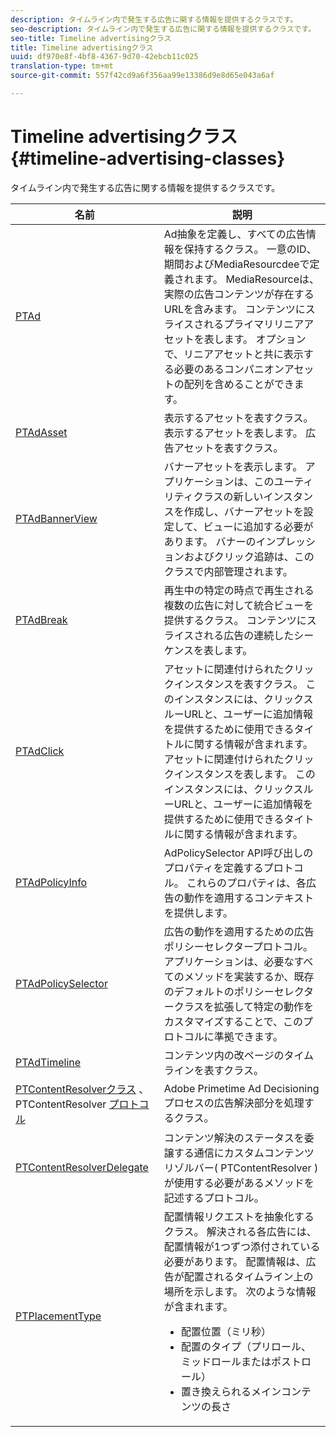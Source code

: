 ```yaml
---
description: タイムライン内で発生する広告に関する情報を提供するクラスです。
seo-description: タイムライン内で発生する広告に関する情報を提供するクラスです。
seo-title: Timeline advertisingクラス
title: Timeline advertisingクラス
uuid: df970e8f-4bf8-4367-9d70-42ebcb11c025
translation-type: tm+mt
source-git-commit: 557f42cd9a6f356aa99e13386d9e8d65e043a6af

---
```



# Timeline advertisingクラス {#timeline-advertising-classes}

タイムライン内で発生する広告に関する情報を提供するクラスです。

<table frame="all" colsep="1" rowsep="1" id="table_1A59E777BA99466793D586286F19E933"> 
 <thead> 
  <tr rowsep="1"> 
   <th colname="1" class="entry"><b>名前</b></th> 
   <th colname="2" class="entry"><b>説明</b></th> 
  </tr> 
 </thead>
 <tbody> 
  <tr rowsep="1"> 
   <td colname="1"><a href="https://help.adobe.com/en_US/primetime/api/psdk/appledoc/Classes/PTAd.html" format="html" scope="external"> PTAd</a> </td> 
   <td colname="2">Ad抽象を定義し、すべての広告情報を保持するクラス。 一意のID、期間およびMediaResourcdeeで定義されます。 MediaResourceは、実際の広告コンテンツが存在するURLを含みます。 
    <ph>
      コンテンツにスライスされるプライマリリニアアセットを表します。 オプションで、リニアアセットと共に表示する必要のあるコンパニオンアセットの配列を含めることができます。
    </ph> </td> 
  </tr> 
  <tr rowsep="1"> 
   <td colname="1"> <a href="https://help.adobe.com/en_US/primetime/api/psdk/appledoc/Classes/PTAdAsset.html" format="html" scope="external"> PTAdAsset</a> </td> 
   <td colname="2">表示するアセットを表すクラス。 
    <ph>
      表示するアセットを表します。
    </ph> 
    <ph>
      広告アセットを表すクラス。
    </ph> </td> 
  </tr> 
  <tr rowsep="1"> 
   <td colname="1"><a href="https://help.adobe.com/en_US/primetime/api/psdk/appledoc/Classes/PTAdBannerView.html" format="html" scope="external"> PTAdBannerView</a> </td> 
   <td colname="2">
    <ph>
      バナーアセットを表示します。 アプリケーションは、このユーティリティクラスの新しいインスタンスを作成し、バナーアセットを設定して、ビューに追加する必要があります。 バナーのインプレッションおよびクリック追跡は、このクラスで内部管理されます。
    </ph> </td> 
  </tr> 
  <tr rowsep="1"> 
   <td colname="1"> <a href="https://help.adobe.com/en_US/primetime/api/psdk/appledoc/Classes/PTAdBreak.html" format="html" scope="external"> PTAdBreak</a> </td> 
   <td colname="2">再生中の特定の時点で再生される複数の広告に対して統合ビューを提供するクラス。 
    <ph>
      コンテンツにスライスされる広告の連続したシーケンスを表します。
    </ph> </td> 
  </tr> 
  <tr rowsep="1"> 
   <td colname="1"> <a href="https://help.adobe.com/en_US/primetime/api/psdk/appledoc/Classes/PTAdClick.html" format="html" scope="external"> PTAdClick</a> </td> 
   <td colname="2">アセットに関連付けられたクリックインスタンスを表すクラス。 このインスタンスには、クリックスルーURLと、ユーザーに追加情報を提供するために使用できるタイトルに関する情報が含まれます。 
    <ph>
      アセットに関連付けられたクリックインスタンスを表します。 このインスタンスには、クリックスルーURLと、ユーザーに追加情報を提供するために使用できるタイトルに関する情報が含まれます。
    </ph> </td> 
  </tr> 
  <tr rowsep="1"> 
   <td colname="1"><a href="https://help.adobe.com/en_US/primetime/api/psdk/appledoc/Classes/PTAdPolicyInfo.html" format="html" scope="external"> PTAdPolicyInfo</a> </td> 
   <td colname="2"> AdPolicySelector API呼び出しのプロパティを定義するプロトコル。 これらのプロパティは、各広告の動作を適用するコンテキストを提供します。 </td> 
  </tr> 
  <tr rowsep="1"> 
   <td colname="1"><a href="https://help.adobe.com/en_US/primetime/api/psdk/appledoc/Protocols/PTAdPolicySelector.html" format="html" scope="external">PTAdPolicySelector</a></td> 
   <td colname="2"> 広告の動作を適用するための広告ポリシーセレクタープロトコル。 アプリケーションは、必要なすべてのメソッドを実装するか、既存のデフォルトのポリシーセレクタークラスを拡張して特定の動作をカスタマイズすることで、このプロトコルに準拠できます。 </td> 
  </tr> 
  <tr rowsep="1"> 
   <td colname="1"><a href="https://help.adobe.com/en_US/primetime/api/psdk/appledoc/Classes/PTAdTimeline.html" format="html" scope="external">PTAdTimeline</a></td> 
   <td colname="2"> コンテンツ内の改ページのタイムラインを表すクラス。 </td> 
  </tr> 
  <tr rowsep="1"> 
   <td colname="1"> 
    <ph>
     <a href="https://help.adobe.com/en_US/primetime/api/psdk/appledoc/Classes/PTContentResolver.html" format="html" scope="external"> PTContentResolverクラス</a> 、PTContentResolver <a href="https://help.adobe.com/en_US/primetime/api/psdk/appledoc/Protocols/PTContentResolver.html" format="html" scope="external"> プロトコル</a>
    </ph> </td> 
   <td colname="2"> Adobe Primetime Ad Decisioningプロセスの広告解決部分を処理するクラス。 </td> 
  </tr> 
  <tr rowsep="1"> 
   <td colname="1"><a href="https://help.adobe.com/en_US/primetime/api/psdk/appledoc/Protocols/PTContentResolverDelegate.html" format="html" scope="external"> PTContentResolverDelegate</a> </td> 
   <td colname="2"> コンテンツ解決のステータスを委譲する通信にカスタムコンテンツリゾルバー( <span class="codeph"> PTContentResolver</span> )が使用する必要があるメソッドを記述するプロトコル。 </td> 
  </tr> 
  <tr rowsep="0"> 
   <td colname="1"> <a href="https://help.adobe.com/en_US/primetime/api/psdk/appledoc/Constants/PTPlacementType.html" format="html" scope="external"> PTPlacementType</a> </td> 
   <td colname="2">配置情報リクエストを抽象化するクラス。 解決される各広告には、配置情報が1つずつ添付されている必要があります。 配置情報は、広告が配置されるタイムライン上の場所を示します。 次のような情報が含まれます。 
    <ul id="ul_A9105A78F0C24488BCD5E3F2EE62A3EE"> 
     <li id="li_01E968A4330D4B40BA1EB6F4A6000FFD">配置位置（ミリ秒） </li> 
     <li id="li_A3DC9498BEE14FBA9E7A5D26874F3984">配置のタイプ（プリロール、ミッドロールまたはポストロール） </li> 
     <li id="li_4B9094DD318B4792854A377CC6064232">置き換えられるメインコンテンツの長さ </li> 
    </ul> </td> 
  </tr> 
 </tbody> 
</table>